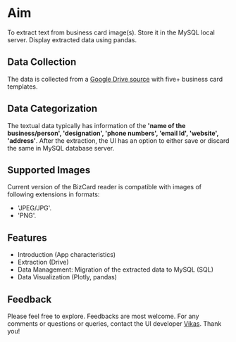 # Aim
To extract text from business card image(s). Store it in the MySQL local server. Display extracted data using pandas. 

## Data Collection
The data is collected from a [Google Drive source](https://drive.google.com/drive/folders/1FhLOdeeQ4Bfz48JAfHrU_VXvNTRgajhp) with five+ business card templates.

## Data Categorization
The textual data typically has information of the **'name of the business/person', 'designation', 'phone numbers', 'email Id', 'website', 'address'**. After the extraction, the UI has an option to either save or discard the same in MySQL database server.

## Supported Images
Current version of the BizCard reader is compatible with images of following extensions in formats:
- 'JPEG/JPG'.
- 'PNG'.

## Features
- Introduction (App characteristics)
- Extraction (Drive)
- Data Management: Migration of the extracted data to MySQL (SQL)
- Data Visualization (Plotly, pandas)

## Feedback
Please feel free to explore. Feedbacks are most welcome. For any comments or questions or queries, contact the UI developer [Vikas](mailto:vikki.4me@gmail.com). Thank you!

